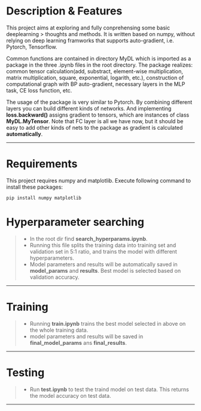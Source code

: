 
# Description & Features

This project aims at exploring and fully conprehensing some basic deeplearning > thoughts and methods. It is written based on numpy, without relying on deep learning framworks that supports auto-gradient, i.e. Pytorch, Tensorflow.

Common functions are contained in directory MyDL which is imported as a package in the three .ipynb files in the root directory. The package realizes: common tensor calculation(add, substract, element-wise multiplication, matrix multiplication, square, exponential, logarith, etc.), construction of computational graph with BP auto-gradient, necessary layers in the MLP task, CE loss function, etc.

The usage of the package is very similar to Pytorch. By combining different layers you can build different kinds of networks. And implementing **loss.backward()** assigns gradient to tensors, which are instances of class **MyDL.MyTensor**. Note that FC layer is all we have now, but it should be easy to add other kinds of nets to the package as gradient is calculated **automatically**.

***

# Requirements

This project requires numpy and matplotlib. Execute following command to install these packages:

```cmd
pip install numpy matplotlib
```

# Hyperparameter searching

> - In the root dir find **search_hyperparams.ipynb**.
> - Running this file splits the training data into training set and validation set in 5:1 ratio, and trains the model with different hyperparameters.
> - Model parameters and results will be automatically saved in **model_params** and **results**. Best model is selected based on validation accuracy.

***

# Training

> - Running **train.ipynb** trains the best model selected in above on the whole training data.
> - model parameters and results will be saved in **final_model_params** ans **final_results**.

***

# Testing

> - Run **test.ipynb** to test the traind model on test data. This returns the model accuracy on test data.

***
